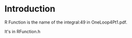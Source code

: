 # Introduction #

R Function is the name of the integral:49 in OneLoop4Pt1.pdf.

It's in RFunction.h